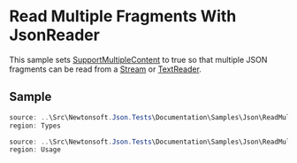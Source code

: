 ﻿# Read Multiple Fragments With JsonReader

This sample sets [SupportMultipleContent](/api/newtonsoft/json/jsonreader/supportmultiplecontent/#property-supportmultiplecontent) to true so that multiple JSON fragments can be read from a [Stream](T:System.IO.Stream) or [TextReader](T:System.IO.TextReader).

## Sample

```csharp Types
source: ..\Src\Newtonsoft.Json.Tests\Documentation\Samples\Json\ReadMultipleContentWithJsonReader.cs
region: Types
```

```csharp Usage
source: ..\Src\Newtonsoft.Json.Tests\Documentation\Samples\Json\ReadMultipleContentWithJsonReader.cs
region: Usage
```
